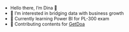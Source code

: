 - Hello there, I’m Dina 👋
- 🎯 I’m interested in bridging data with business growth
- 🌱 Currently learning Power BI for PL-300 exam 
- 💞️ Contributing contents for [GetDoa](https://getdoa.com/)


<!---
Addindyna/Addindyna is a ✨ special ✨ repository because its `README.md` (this file) appears on your GitHub profile.
You can click the Preview link to take a look at your changes.
--->
